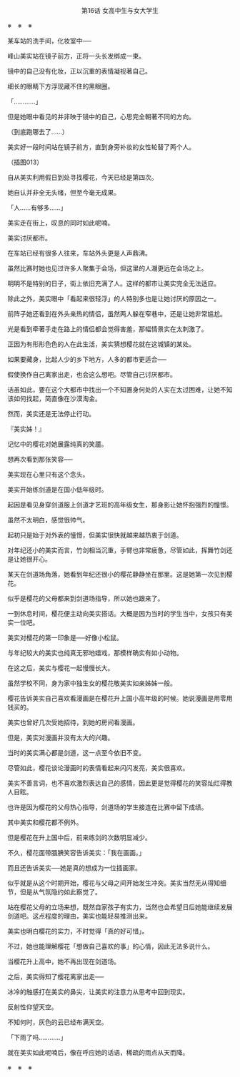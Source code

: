 <p align="center">第16话 女高中生与女大学生</p>

※　※　※

某车站的洗手间，化妆室中──

峰山美实站在镜子前方，正将一头长发绑成一束。

镜中的自己没有化妆，正以沉重的表情凝视著自己。

细长的眼睛下方浮现藏不住的黑眼圈。

「…………」

但是她眼中看见的并非映于镜中的自己，心思完全朝著不同的方向。

（到底跑哪去了……）

美实好一段时间站在镜子前方，直到身旁补妆的女性轮替了两个人。

（插图013）

自从美实利用假日到处寻找樱花，今天已经是第四次。

她自认并非全无头绪，但至今毫无成果。

「人……有够多……」

美实走在街上，叹息的同时如此呢喃。

美实讨厌都市。

在车站已经有很多人往来，车站外头更是人声鼎沸。

虽然比赛时她也见过许多人聚集于会场，但这里的人潮更远在会场之上。

明明不是特别的日子，街上依旧充满了人。这样的都市让美实完全无法适应。

除此之外，美实眼中「看起来很轻浮」的人特别多也是让她讨厌的原因之一。

前阵子她还看到在外头亲热的情侣，虽然两人躲在窄巷中，还是让她非常尴尬。

光是看到牵著手走在路上的情侣都会觉得害羞，那幅情景实在太刺激了。

正因为有形形色色的人在此生活，美实猜想樱花就在这城镇的某处。

如果要藏身，比起人少的乡下地方，人多的都市更适合──

假使换作自己离家出走，也会这么想吧。尽管自己讨厌都市。

话虽如此，要在这个大都市中找出一个不知置身何处的人实在太过困难，让她不知该如何找起，简直像在沙漠淘金。

然而，美实还是无法停止行动。

『美实姊！』

记忆中的樱花对她展露纯真的笑靥。

想再次看到那张笑容──

美实现在心里只有这个念头。

美实开始练剑道是在国小低年级时。

起因是看见身穿剑道服上剑道才艺班的高年级女生，那身影让她怀抱强烈的憧憬。

虽然不太明白，感觉很帅气。

起初只是始于对外表的憧憬，但美实很快就越来越热衷于剑道。

对年纪还小的美实而言，竹剑相当沉重，手臂也非常疲惫，尽管如此，挥舞竹剑还是让她很开心。

某天在剑道场角落，她看到年纪还很小的樱花静静坐在那里。这是她第一次见到樱花。

似乎是樱花的父母都来到剑道场指导，所以她也跟来了。

一到休息时间，樱花便主动向美实搭话。大概是因为当时的学生当中，女孩只有美实一位吧。

美实对樱花的第一印象是──好像小松鼠。

与年纪较大的美实也纯真无邪地嬉戏，那模样确实有如小动物。

在这之后，美实与樱花一起慢慢长大。

虽然学校不同，身为家中独生女的樱花敬美实如亲姊姊一般。

樱花告诉美实自己喜欢看漫画是在樱花升上国小高年级的时候。她说漫画是用零用钱买的。

美实也曾好几次受她招待，到她的房间看漫画。

但是，美实对漫画并没有太大的兴趣。

当时的美实满心都是剑道，这一点至今依旧不变。

尽管如此，樱花谈论漫画时的表情看起来闪闪发亮，美实很喜欢。

美实不善言词，也不喜欢激烈表达自己的感情，因此更是觉得樱花的笑容灿烂得教人目眩。

也许是因为樱花的父母热心指导，剑道场的学生接连在比赛中留下成绩。

其中美实和樱花都不例外。

但是樱花在升上国中后，前来练剑的次数明显减少。

不久，樱花面带腼腆笑容告诉美实：「我在画画。」

而且还告诉美实──她是真的想成为一位插画家。

似乎就是从这个时期开始，樱花与父母之间开始发生冲突。美实当然无从得知细节，但是从气氛隐约如此察觉了。

站在樱花父母的立场来想，既然自家孩子有实力，当然也会希望日后她能继续发展剑道吧。这点程度的理由，美实也能轻易推测出来。

美实也明白樱花的实力，不时觉得「真的好可惜」。

不过，她也能理解樱花「想做自己喜欢的事」的心情，因此无法多说什么。

当樱花升上高中，她不再出现在剑道场。

之后，美实得知了樱花离家出走──

冰冷的触感打在美实的鼻尖，让美实的注意力从思考中回到现实。

反射性仰望天空。

不知何时，灰色的云已经布满天空。

「下雨了吗…………」

就在美实如此呢喃后，像在呼应她的话语，稀疏的雨点从天而降。

※　※　※

